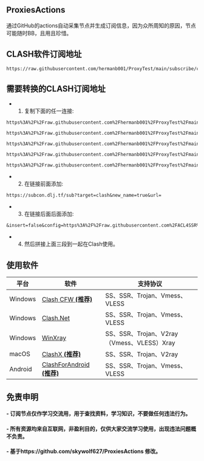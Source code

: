 ## ProxiesActions

通过GitHub的actions自动采集节点并生成订阅信息，因为众所周知的原因，节点可能随时BB，且用且珍惜。  

## CLASH软件订阅地址
```
https://raw.githubusercontent.com/hermanb001/ProxyTest/main/subscribe/clash.yml
```

## 需要转换的CLASH订阅地址
- 1. 复制下面的任一连接:
```
https%3A%2F%2Fraw.githubusercontent.com%2Fhermanb001%2FProxyTest%2Fmain%2Fsubscribe%2Fguobang
```
```
https%3A%2F%2Fraw.githubusercontent.com%2Fhermanb001%2FProxyTest%2Fmain%2Fsubscribe%2Fhellopool
```
```
https%3A%2F%2Fraw.githubusercontent.com%2Fhermanb001%2FProxyTest%2Fmain%2Fsubscribe%2Fkingfu
```
```
https%3A%2F%2Fraw.githubusercontent.com%2Fhermanb001%2FProxyTest%2Fmain%2Fsubscribe%2Forigamiboy
```
```
https%3A%2F%2Fraw.githubusercontent.com%2Fhermanb001%2FProxyTest%2Fmain%2Fsubscribe%2Fsspool
```
- 2. 在链接前面添加:
```
https://subcon.dlj.tf/sub?target=clash&new_name=true&url=
``` 
- 3. 在链接后面后面添加:
```
&insert=false&config=https%3A%2F%2Fraw.githubusercontent.com%2FACL4SSR%2FACL4SSR%2Fmaster%2FClash%2Fconfig%2FACL4SSR.ini&emoji=true&list=false&udp=false&tfo=false&scv=false&fdn=false&sort=false
```
- 4. 然后拼接上面三段到一起在Clash使用。

  
## 使用软件

| 平台                    | 软件                                                         | 支持协议                                                     |
| ----------------------- | ------------------------------------------------------------ | ------------------------------------------------------------ |
| Windows                 | [Clash CFW  **(推荐)**](https://github.com/Fndroid/clash_for_windows_pkg/releases) | SS、SSR、Trojan、Vmess、VLESS                                |
| Windows                 | [Clash.Net](https://github.com/ClashDotNetFramework/ClashDotNetFramework/releases/) | SS、SSR、Trojan、Vmess、VLESS                                |
| Windows                 | [WinXray](https://github.com/TheMRLL/winxray/releases)       | SS、SSR、Trojan、V2ray（Vmess、VLESS）Xray                   |
| macOS                   | [ClashX  **(推荐)**](https://github.com/yichengchen/clashX/releases)     | SS、SSR、Trojan、V2ray                                       |
| Android                 | [ClashForAndroid  **(推荐)**](https://github.com/Kr328/ClashForAndroid/releases) | SS、SSR、Trojan、Vmess、VLESS                                |


## 免责申明
#### - 订阅节点仅作学习交流用，用于查找资料，学习知识，不要做任何违法行为。  
#### - 所有资源均来自互联网，非盈利目的，仅供大家交流学习使用，出现违法问题概不负责。
#### - 基于https://github.com/skywolf627/ProxiesActions 修改。
